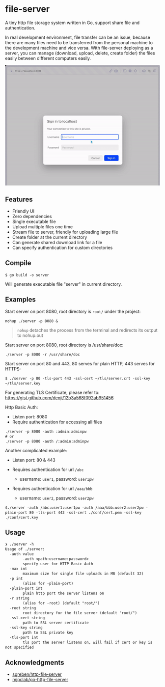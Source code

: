 # file-server

A tiny http file storage system written in Go, support share file and authentication.

In real development environment, file transfer can be an issue, because there are many files need to be transferred from the personal machine to the development machine and vice versa. With file-server deploying as a server, you can manage (download, upload, delete, create folder) the files easily between different computers easily.

![Go HTTP file server pages](doc/server.gif)

## Features

- Friendly UI
- Zero dependencies
- Single executable file
- Upload multiple files one time
- Stream file to server, friendly for uploading large file
- Create folder at the current directory
- Can generate shared download link for a file
- Can specify authentication for custom directories

## Compile

```shell
$ go build -o server
```

Will generate executable file "server" in current directory.

## Examples

Start server on port 8080, root directory is `root/` under the project:

```shell
nohup ./server -p 8080 &
```
> `nohup` detaches the process from the terminal and redirects its output to nohup.out

Start server on port 8080, root directory is /usr/share/doc:

```shell
./server -p 8080 -r /usr/share/doc
```

Start server on port 80 and 443, 80 serves for plain HTTP, 443 serves for HTTPS:

```shell
$ ./server -p 80 -tls-port 443 -ssl-cert ~/tls/server.crt -ssl-key ~/tls/server.key
```

For generating TLS Certificate, please refer to: https://gist.github.com/denji/12b3a568f092ab951456

Http Basic Auth:

- Listen port: 8080
- Require authentication for accessing all files

```shell
./server -p 8080 -auth :admin:adminpw
# or
./server -p 8080 -auth /:admin:adminpw
```

Another complicated example:

- Listen port: 80 & 443
- Requires authentication for url `/abc`
  - username: `user1`, password: `user1pw`

- Requires authentication for url `/aaa/bbb`
  - username: `user2`, password: `user2pw`


```shell
$./server -auth /abc:user1:user1pw -auth /aaa/bbb:user2:user2pw -plain-port 80 -tls-port 443 -ssl-cert ./conf/cert.pem -ssl-key ./conf/cert.key
```

## Usage

```shell
❯ ./server -h                                                                                                                      
Usage of ./server:
  -auth value
        -auth <path:username:password>
        specify user for HTTP Basic Auth
  -max int
        maximum size for single file uploads in MB (default 32)
  -p int
        (alias for -plain-port)
  -plain-port int
        plain http port the server listens on
  -r string
        (alias for -root) (default "root/")
  -root string
        root directory for the file server (default "root/")
  -ssl-cert string
        path to SSL server certificate
  -ssl-key string
        path to SSL private key
  -tls-port int
        tls port the server listens on, will fail if cert or key is not specified
```

## Acknowledgments

- [sgreben/http-file-server](https://github.com/sgreben/http-file-server)
- [mjpclab/go-http-file-server](https://github.com/mjpclab/go-http-file-server)
